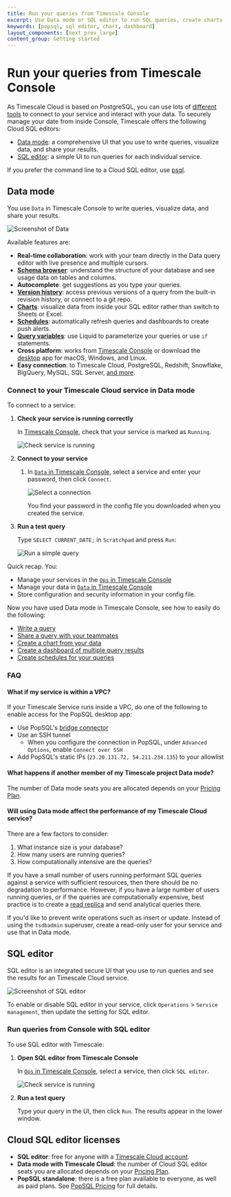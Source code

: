 ```yaml
---
title: Run your queries from Timescale Console
excerpt: Use Data mode or SQL editor to run SQL queries, create charts and dashboards, and collaborate with teammates.
keywords: [popsql, sql editor, chart, dashboard]
layout_components: [next_prev_large]
content_group: Getting started
---
```


# Run your queries from Timescale Console

As Timescale Cloud is based on PostgreSQL, you can use lots of [different tools][integrations] to 
connect to your service and interact with your data. To securely manage your date from inside 
Console, Timescale offers the following Cloud SQL editors:

- [Data mode][run-popsql]: a comprehensive UI that you use to write queries, visualize data, 
   and share your results.
- [SQL editor][run-sqleditor]: a simple UI to run queries for each individual service.


If you prefer the command line to a Cloud SQL editor, use [psql][install-psql].

## Data mode

You use `Data` in Timescale Console to write queries, visualize data, and share your results. 

![Screenshot of Data](https://assets.timescale.com/docs/images/data-mode-schema-chart.png)

Available features are:

- **Real-time collaboration**: work with your team directly in the Data query editor with live presence and multiple 
   cursors.
- **[Schema browser](https://docs.popsql.com/docs/schema)**: understand the structure of your database and see usage data on tables and columns.
- **Autocomplete**: get suggestions as you type your queries.
- **[Version history](https://docs.popsql.com/docs/version-history)**: access previous versions of a query from the built-in revision history, or connect to a 
  git repo.
- **[Charts](https://docs.popsql.com/docs/creating-charts)**: visualize data from inside your SQL editor rather than switch to Sheets or Excel.
- **[Schedules](https://docs.popsql.com/docs/scheduled-queries)**: automatically refresh queries and dashboards to create push alerts.
- **[Query variables](https://docs.popsql.com/docs/query-variables)**: use Liquid to parameterize your queries or use `if` statements.
- **Cross platform**:  works from [Timescale Console][portal-data-mode] or download the 
  [desktop](https://popsql.com/download) app for macOS, Windows, and Linux.
- **Easy connection**: to Timescale Cloud, PostgreSQL, Redshift, Snowflake, BigQuery, MySQL, SQL Server, [and more](https://popsql.com/connections).

### Connect to your Timescale Cloud service in Data mode

<Procedure>

To connect to a service:

1. **Check your service is running correctly**

   In [Timescale Console][services-portal], check that your service is marked as `Running`.

   ![Check service is running](https://assets.timescale.com/docs/images/console-services-view.png)

1. **Connect to your service**

   1. In [`Data` in Timescale Console][portal-data-mode], select a service and enter your password, then click `Connect`.

      ![Select a connection](https://assets.timescale.com/docs/images/data-mode-connections.png)

      You find your password in the config file you downloaded when you created the service.

1. **Run a test query**

   Type `SELECT CURRENT_DATE;` in `Scratchpad` and press `Run`: 

   ![Run a simple query](https://assets.timescale.com/docs/images/data-mode-scratchpad.png)


Quick recap. You:
- Manage your services in the [`Ops` in Timescale Console][portal-ops-mode]
- Manage your data in [`Data` in Timescale Console][portal-data-mode]
- Store configuration and security information in your config file.

</Procedure>


Now you have used Data mode in Timescale Console, see how to easily do the following:

- [Write a query](https://docs.popsql.com/docs/writing-a-query)
- [Share a query with your
  teammates](https://docs.popsql.com/docs/sharing-a-link-to-your-query-and-results)
- [Create a chart from your
  data](https://docs.popsql.com/docs/creating-charts)
- [Create a dashboard of multiple query
  results](https://docs.popsql.com/docs/creating-dashboards)
- [Create schedules for your
  queries](https://docs.popsql.com/docs/scheduled-queries)



### FAQ

#### What if my service is within a VPC?

If your Timescale Service runs inside a VPC, do one of the following to enable access for the PopSQL desktop app:

- Use PopSQL's [bridge connector](https://docs.popsql.com/docs/bridge-connector)
- Use an SSH tunnel
  - When you configure the connection in PopSQL, under `Advanced Options`, enable `Connect over SSH`
- Add PopSQL's static IPs (`23.20.131.72, 54.211.234.135`) to your allowlist

#### What happens if another member of my Timescale project Data mode?

The number of Data mode seats you are allocated depends on your
[Pricing Plan][pricing-plan-features].

#### Will using Data mode affect the performance of my Timescale Cloud service?

There are a few factors to consider:

1. What instance size is your database?
1. How many users are running queries?
1. How computationally intensive are the queries?

If you have a small number of users running performant SQL queries against a
service with sufficient resources, then there should be no degradation to
performance. However, if you have a large number of users running queries, or if 
the queries are computationally expensive, best practice is to create 
a [read replica][readreplica] and send analytical queries there.

If you'd like to prevent write operations such as insert or update. Instead 
of using the `tsdbadmin` superuser, create a read-only user for your service and
use that in Data mode.



## SQL editor

SQL editor is an integrated secure UI that you use to run queries and see the results
for an Timescale Cloud service.

![Screenshot of SQL editor](https://assets.timescale.com/docs/images/sqleditor.png)

To enable or disable SQL editor in your service, click `Operations` > `Service management`, then
update the setting for SQL editor.

### Run queries from Console with SQL editor

<Procedure>

To use SQL editor with Timescale:

1.  **Open SQL editor from Timescale Console**

    In [`Ops` in Timescale Console][portal-ops-mode], select a service, then click `SQL editor`.

    ![Check service is running](https://assets.timescale.com/docs/images/ops-view-sql-editor.png)

4. **Run a test query**

   Type your query in the UI, then click `Run`. The results appear in the lower window.

</Procedure>


## Cloud SQL editor licenses

* **SQL editor**: free for anyone with a [Timescale Cloud account][create-cloud-account].
* **Data mode with Timescale Cloud**: the number of Cloud SQL editor seats you are allocated depends on your 
  [Pricing Plan][pricing-plan-features].
* **PopSQL standalone**: there is a free plan available to everyone, as well as paid plans. See  [PopSQL Pricing](https://popsql.com/pricing) for full 
  details.



[readreplica]: /use-timescale/:currentVersion:/ha-replicas/read-scaling/
[run-popsql]: /getting-started/:currentVersion:/run-queries-from-console/#data-mode
[run-sqleditor]: /getting-started/:currentVersion:/run-queries-from-console/#sql-editor
[integrations]: /use-timescale/:currentVersion:/integrations/query-admin/
[timescale-console]: https://console.cloud.timescale.com/
[portal-ops-mode]: https://console.cloud.timescale.com/dashboard/services
[pricing-plan-features]: https://www.timescale.com/pricing#features
[install-psql]: /use-timescale/:currentVersion:/integrations/query-admin/psql/
[create-cloud-account]: /getting-started/:currentVersion:/services/#create-a-timescale-cloud-account
[portal-data-mode]: https://console.cloud.timescale.com/dashboard/services?popsql
[services-portal]: https://console.cloud.timescale.com/dashboard/services
